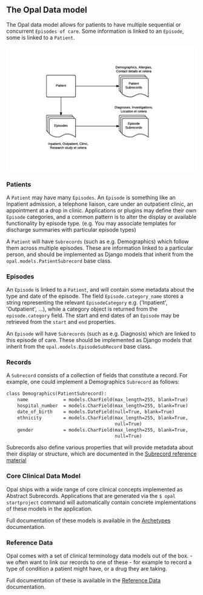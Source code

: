 ## The Opal Data model

The Opal data model allows for patients to have multiple sequential or concurrent
`Episodes of care`. Some information is linked to an `Episode`, some is linked to
a `Patient`.

![Datamodel](../img/OPAL.datamodel.png)

### Patients

A `Patient` may have many `Episodes`. An `Episode` is something like an Inpatient admission,
a telephone liaison, care under an outpatient clinic, an appointment at a drop in clinic.
Applications or plugins may define their own `Episode` categories, and a common pattern is to
alter the display or available functionality by episode type. (e.g. You may associate
templates for discharge summaries with particular episode types)

A `Patient` will have `Subrecords` (such as e.g. Demographics) which follow them across multiple
episodes. These are information linked to a particular person, and should be implemented as
Django models that inherit from the `opal.models.PatientSubrecord` base class.

### Episodes

An `Episode` is linked to a `Patient`, and will contain some metadata about the type and date
of the episode. The field `Episode.category_name` stores a string representing the relevant
`EpisodeCategory` e.g. ('Inpatient', 'Outpatient', ...), while a category object is returned
from the `episode.category` field. The start and end dates of an `Episode` may be retrieved
from the `start` and `end` properties.

An `Episode` will have `Subrecords` (such as e.g. Diagnosis) which are linked to this episode of
care. These should be implemented as Django models that inherit from the `opal.models.EpisodeSubRecord`
base class.

### Records

A `Subrecord` consists of a collection of fields that constitute a record. For example, one could
implement a Demographics `Subrecord` as follows:

    class Demographics(PatientSubrecord):
        name             = models.CharField(max_length=255, blank=True)
        hospital_number  = models.CharField(max_length=255, blank=True)
        date_of_birth    = models.DateField(null=True, blank=True)
        ethnicity        = models.CharField(max_length=255, blank=True,
                                            null=True)
        gender           = models.CharField(max_length=255, blank=True,
                                            null=True)


Subrecords also define various properties that will provide metadata about their
display or structure, which are documented in the
[Subrecord reference material](/reference/subrecords/)

### Core Clinical Data Model

Opal ships with a wide range of core clinical concepts implemented as Abstract Subrecords.
Applications that are generated via the `$ opal startproject` command will automatically
contain concrete implementations of these models in the application.

Full documentation of these models is available in the [Archetypes](archetypes.md) documentation.

### Reference Data

Opal comes with a set of clinical terminology data models out of the box. - we often
want to link our records to one of these - for example to record a type of condition
a patient might have, or a drug they are taking.

Full documentation of these is available in the [Reference Data](referencedata.md) documentation.

